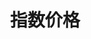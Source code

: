 ---
title: 指数价格
position_number: 3
type: get
description:
parameters:
  - name: limit
    content: Limit the number of books returned
content_markdown: |-
  * **URL**：/open/market/api/v1/platform/usdt/index?symbol=ETH/USDT
  * **Method**：GET

  请求参数

  | 参数 | 类型 | 是否必填 | 描述 |
  | symbol | String | true | 币对 |
left_code_blocks:
  - code_block: curl http://sampleapi.readme.com/orders?key=YOUR_APP_KEY
    title: Curl
    language: bash
right_code_blocks:
  - code_block: "{\r\n  \"code\": 1,\r\n  \"data\": {\r\n    \"symbol\": \"ETH/USDT\",//币对\r\n    \"indexPrice\": 2902.912//指数价格\r\n  },\r\n  \"message\": \"SUCCESS\"\r\n}"
    title: 响应
    language: json
  - code_block: |-
      {
        "error": true,
        "message": "Invalid offset"
      }
    title: Error
    language: json
---